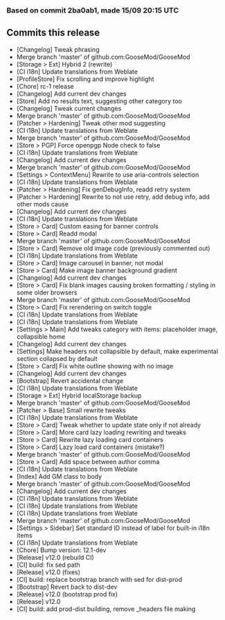 ### Based on commit 2ba0ab1, made 15/09 20:15 UTC
## Commits this release
  - [Changelog] Tweak phrasing
  - Merge branch 'master' of github.com:GooseMod/GooseMod
  - [Storage > Ext] Hybrid 2 (rewrite)
  - [CI i18n] Update translations from Weblate
  - [ProfileStore] Fix scrolling and improve highlight
  - [Chore] rc-1 release
  - [Changelog] Add current dev changes
  - [Store] Add no results text, suggesting other category too
  - [Changelog] Tweak current changes
  - Merge branch 'master' of github.com:GooseMod/GooseMod
  - [Patcher > Hardening] Tweak other mod suggesting
  - [CI i18n] Update translations from Weblate
  - Merge branch 'master' of github.com:GooseMod/GooseMod
  - [Store > PGP] Force openpgp Node check to false
  - [CI i18n] Update translations from Weblate
  - [Changelog] Add current dev changes
  - Merge branch 'master' of github.com:GooseMod/GooseMod
  - [Settings > ContextMenu] Rewrite to use aria-controls selection
  - [CI i18n] Update translations from Weblate
  - [Patcher > Hardening] Fix genDebugInfo, readd retry system
  - [Patcher > Hardening] Rewrite to not use retry, add debug info, add other mods cause
  - [Changelog] Add current dev changes
  - [CI i18n] Update translations from Weblate
  - [Store > Card] Custom easing for banner controls
  - [Store > Card] Readd modal
  - Merge branch 'master' of github.com:GooseMod/GooseMod
  - [Store > Card] Remove old image code (previously commented out)
  - [CI i18n] Update translations from Weblate
  - [Store > Card] Image carousel in banner, not modal
  - [Store > Card] Make image banner background gradient
  - [Changelog] Add current dev changes
  - [Store > Card] Fix blank images causing broken formatting / styling in some older browsers
  - Merge branch 'master' of github.com:GooseMod/GooseMod
  - [Store > Card] Fix rerendering on switch toggle
  - [CI i18n] Update translations from Weblate
  - [CI i18n] Update translations from Weblate
  - [Settings > Main] Add tweaks category with items: placeholder image, collapsible home
  - [Changelog] Add current dev changes
  - [Settings] Make headers not collapsible by default, make experimental section collapsed by default
  - [Store > Card] Fix white outline showing with no image
  - [Changelog] Add current dev changes
  - [Bootstrap] Revert accidental change
  - [CI i18n] Update translations from Weblate
  - [Storage > Ext] Hybrid localStorage backup
  - Merge branch 'master' of github.com:GooseMod/GooseMod
  - [Patcher > Base] Small rewrite tweaks
  - [CI i18n] Update translations from Weblate
  - [Store > Card] Tweak whether to update state only if not already
  - [Store > Card] More card lazy loading rewriting and tweaks
  - [Store > Card] Rewrite lazy loading card containers
  - [Store > Card] Lazy load card containers (mistake?)
  - Merge branch 'master' of github.com:GooseMod/GooseMod
  - [Store > Card] Add space between author comma
  - [CI i18n] Update translations from Weblate
  - [Index] Add GM class to body
  - Merge branch 'master' of github.com:GooseMod/GooseMod
  - [Changelog] Add current dev changes
  - [CI i18n] Update translations from Weblate
  - [CI i18n] Update translations from Weblate
  - [CI i18n] Update translations from Weblate
  - Merge branch 'master' of github.com:GooseMod/GooseMod
  - [Settings > Sidebar] Set standard ID instead of label for built-in i18n items
  - [CI i18n] Update translations from Weblate
  - [Chore] Bump version: 12.1-dev
  - [Release] v12.0 (rebuild CI)
  - [CI] build: fix sed path
  - [Release] v12.0 (fixes)
  - [CI] build: replace bootstrap branch with sed for dist-prod
  - [Bootstrap] Revert back to dist-dev
  - [Release] v12.0 (bootstrap prod fix)
  - [Release] v12.0
  - [CI] build: add prod-dist building, remove _headers file making